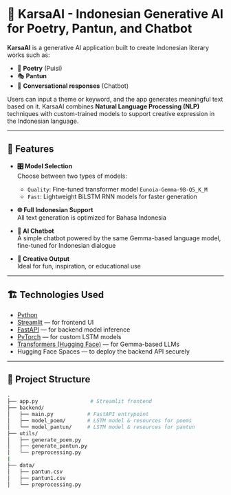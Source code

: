# 📘 KarsaAI - Indonesian Generative AI for Poetry, Pantun, and Chatbot

**KarsaAI** is a generative AI application built to create Indonesian literary works such as:

- 📝 **Poetry** (Puisi)
- 🎭 **Pantun** 
- 🤖 **Conversational responses** (Chatbot)

Users can input a theme or keyword, and the app generates meaningful text based on it. KarsaAI combines **Natural Language Processing (NLP)** techniques with custom-trained models to support creative expression in the Indonesian language.

---

## 🚀 Features

- **🎛️ Model Selection**  
  Choose between two types of models:
  - `Quality`: Fine-tuned transformer model `Eunoia-Gemma-9B-Q5_K_M`
  - `Fast`: Lightweight BiLSTM RNN models for faster generation

- **🌐 Full Indonesian Support**  
  All text generation is optimized for Bahasa Indonesia

- **🧠 AI Chatbot**  
  A simple chatbot powered by the same Gemma-based language model, fine-tuned for Indonesian dialogue

- **🎨 Creative Output**  
  Ideal for fun, inspiration, or educational use

---

## 🏗️ Technologies Used

- [Python](https://www.python.org/)
- [Streamlit](https://streamlit.io/) — for frontend UI
- [FastAPI](https://fastapi.tiangolo.com/) — for backend model inference
- [PyTorch](https://pytorch.org/) — for custom LSTM models
- [Transformers (Hugging Face)](https://huggingface.co/) — for Gemma-based LLMs
- Hugging Face Spaces — to deploy the backend API securely

---

## 📂 Project Structure

```bash
.
├── app.py                 # Streamlit frontend
├── backend/
│   ├── main.py           # FastAPI entrypoint
│   ├── model_poem/       # LSTM model & resources for poems
│   └── model_pantun/     # LSTM model & resources for pantun
├── utils/
│   ├── generate_poem.py
│   ├── generate_pantun.py
│   └── preprocessing.py
|
├── data/
│   ├── pantun.csv
│   ├── pantun1.csv
│   └── preprocessing.py
